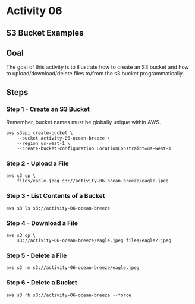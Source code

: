 # Activity 06

## S3 Bucket Examples

## Goal
The goal of this activity is to illustrate how to create an S3 bucket and how to upload/download/delete files to/from the s3 bucket programmatically. 
 
## Steps

### Step 1 - Create an S3 Bucket

Remember, bucket names must be globally unique within AWS. 

```
aws s3api create-bucket \
    --bucket activity-06-ocean-breeze \
    --region us-west-1 \
    --create-bucket-configuration LocationConstraint=us-west-1
```

### Step 2 - Upload a File

```
aws s3 cp \
    files/eagle.jpeg s3://activity-06-ocean-breeze/eagle.jpeg
```

### Step 3 - List Contents of a Bucket

```
aws s3 ls s3://activity-06-ocean-breeze
```

### Step 4 - Download a File 

```
aws s3 cp \
    s3://activity-06-ocean-breeze/eagle.jpeg files/eagle2.jpeg
```

### Step 5 - Delete a File 

```
aws s3 rm s3://activity-06-ocean-breeze/eagle.jpeg
```

### Step 6 - Delete a Bucket 

```
aws s3 rb s3://activity-06-ocean-breeze --force  
```